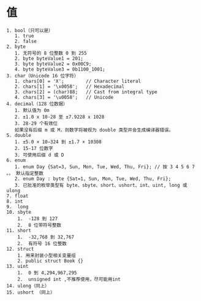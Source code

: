 # 值

    1. bool（只可以是）
       1. true
       2. false
    2. byte
       1. 无符号的 8 位整数 0 到 255
       2. byte byteValue1 = 201;
       3. byte byteValue2 = 0x00C9;
       4. byte byteValue3 = 0b1100_1001;
    3. char（Unicode 16 位字符）
       1. chars[0] = 'X';        // Character literal
       2. chars[1] = '\x0058';   // Hexadecimal
       3. chars[2] = (char)88;   // Cast from integral type
       4. chars[3] = '\u0058';   // Unicode
    4. decimal（128 位数据）
       1. 默认值为 0m
       2. ±1.0 x 10-28 至 ±7.9228 x 1028
       3. 28-29 个有效位
       如果没有后缀 m 或 M，则数字将被视为 double 类型并会生成编译器错误。
    5. double
       1. ±5.0 × 10−324 到 ±1.7 × 10308
       2. 15-17 位数字
       3. 可使用后缀 d 或 D
    6. enum
       1. enum Day {Sat=3, Sun, Mon, Tue, Wed, Thu, Fri}; // 按 3 4 5 6 7 。。 默认指定整数
       2. enum Day : byte {Sat=1, Sun, Mon, Tue, Wed, Thu, Fri};
       3. 已批准的枚举类型有 byte、sbyte、short、ushort、int、uint, long 或 ulong
    7. float
    8. int
    9.  long
    10. sbyte
        1.  -128 到 127
        2.  8 位带符号整数
    11. short
        1.  -32,768 到 32,767
        2.  有符号 16 位整数
    12. struct
        1. 用来封装小型相关变量组
        2. public struct Book {}
    13. uint
        1.  0 到 4,294,967,295
        2.  unsigned int ,不推荐使用，尽可能用int
    14. ulong（同上）
    15. ushort （同上）
